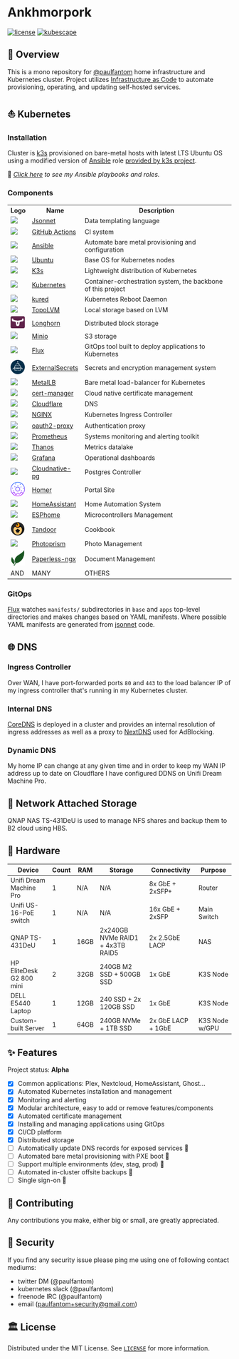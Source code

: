 # Ankhmorpork

<!-- [![document](https://img.shields.io/website?label=document&logo=gitbook&logoColor=white&url=https%3A%2F%2Fdocs.thaum.xyz)](https://docs.thaum.xyz) -->
[![license](https://img.shields.io/github/license/thaum-xyz/ankhmorpork?logo=mit&logoColor=white)](https://github.com/thaum-xyz/ankhmorpork/blob/master/LICENSE)
[![kubescape](https://github.com/thaum-xyz/ankhmorpork/actions/workflows/kubescape.yml/badge.svg)](https://github.com/thaum-xyz/ankhmorpork/actions/workflows/kubescape.yml)

## 📖 Overview

This is a mono repository for [@paulfantom](https://github.com/paulfantom) home infrastructure and Kubernetes cluster.
Project utilizes [Infrastructure as Code](https://en.wikipedia.org/wiki/Infrastructure_as_code) to automate provisioning, operating, and updating self-hosted services.

## ⛵ Kubernetes

### Installation

Cluster is [k3s](https://k3s.io/) provisioned on bare-metal hosts with latest LTS Ubuntu OS using a modified version of [Ansible](https://www.ansible.com/) role [provided by k3s project](https://github.com/k3s-io/k3s-ansible).

🔸 _[Click here](./metal/) to see my Ansible playbooks and roles._

### Components

<table>
  <tr>
    <th>Logo</th>
    <th>Name</th>
    <th>Description</th>
  </tr>
  <tr>
    <td><img width="32" src="https://jsonnet.org/img/isologo.svg"></td>
    <td><a href="https://jsonnet.org">Jsonnet</a></td>
    <td>Data templating language</td>
  </tr>
  <tr>
    <td><img width="32" src="https://avatars.githubusercontent.com/u/44036562?s=200&v=4"></td>
    <td><a href="https://github.com/features/actions">GitHub Actions</a></td>
    <td>CI system</td>
  </tr>
  <tr>
    <td><img width="32" src="https://simpleicons.org/icons/ansible.svg"></td>
    <td><a href="https://www.ansible.com">Ansible</a></td>
    <td>Automate bare metal provisioning and configuration</td>
  </tr>
  <tr>
    <td><img width="32" src="https://upload.wikimedia.org/wikipedia/commons/a/ab/Logo-ubuntu_cof-orange-hex.svg"></td>
    <td><a href="https://ubuntu.com">Ubuntu</a></td>
    <td>Base OS for Kubernetes nodes</td>
  </tr>
  <tr>
    <td><img width="32" src="https://cncf-branding.netlify.app/img/projects/k3s/icon/color/k3s-icon-color.svg"></td>
    <td><a href="https://k3s.io">K3s</a></td>
    <td>Lightweight distribution of Kubernetes</td>
  </tr>
  <tr>
    <td><img width="32" src="https://cncf-branding.netlify.app/img/projects/kubernetes/icon/color/kubernetes-icon-color.svg"></td>
    <td><a href="https://kubernetes.io">Kubernetes</a></td>
    <td>Container-orchestration system, the backbone of this project</td>
  </tr>
  <tr>
    <td><img width="32" src="https://kured.dev/img/kured.png"></td>
    <td><a href="https://github.com/weaveworks/kured">kured</a></td>
    <td>Kubernetes Reboot Daemon</td>
  </tr>
  <!--<tr>
    <td><img width="32" src="https://raw.githubusercontent.com/kubernetes-sigs/descheduler/master/assets/logo/descheduler-stacked-color.png"></td>
    <td><a href="https://sigs.k8s.io/descheduler">descheduler</a></td>
    <td>Kubernetes Descheduler</td>
  </tr>-->
  <tr>
    <td><img width="32" src="https://github.com/topolvm/topolvm/raw/main/docs/img/TopoLVM_logo.svg"></td>
    <td><a href="https://github.com/topolvm/topolvm">TopoLVM</a></td>
    <td>Local storage based on LVM</td>
  </tr>
  <tr>
    <td><img width="32" src="https://github.com/longhorn/website/raw/master/static/img/icon-longhorn.svg"></td>
    <td><a href="https://longhorn.io/">Longhorn</a></td>
    <td>Distributed block storage</td>
  </tr>
  <tr>
    <td><img width="32" src="https://min.io/resources/img/logo/MINIO_Bird.png"></td>
    <td><a href="https://min.io">Minio</a></td>
    <td>S3 storage</td>
  </tr>
  <tr>
    <td><img width="32" src="https://cncf-branding.netlify.app/img/projects/flux/icon/color/flux-icon-color.svg"></td>
    <td><a href="https://fluxcd.io/">Flux</a></td>
    <td>GitOps tool built to deploy applications to Kubernetes</td>
  </tr>
  <tr>
    <td><img width="32" src="https://raw.githubusercontent.com/external-secrets/external-secrets/main/assets/eso-logo-medium.png"></td>
    <td><a href="https://external-secrets.io/">ExternalSecrets</a></td>
    <td>Secrets and encryption management system</td>
  </tr>
  <tr>
    <td><img width="32" src="https://avatars.githubusercontent.com/u/60239468?s=200&v=4"></td>
    <td><a href="https://metallb.org">MetalLB</a></td>
    <td>Bare metal load-balancer for Kubernetes</td>
  </tr>
  <tr>
    <td><img width="32" src="https://github.com/jetstack/cert-manager/raw/master/logo/logo.png"></td>
    <td><a href="https://cert-manager.io">cert-manager</a></td>
    <td>Cloud native certificate management</td>
  </tr>
  <tr>
    <td><img width="32" src="https://avatars.githubusercontent.com/u/314135?s=200&v=4"></td>
    <td><a href="https://www.cloudflare.com">Cloudflare</a></td>
    <td>DNS</td>
  </tr>
  <tr>
    <td><img width="32" src="https://avatars.githubusercontent.com/u/1412239?s=200&v=4"></td>
    <td><a href="https://www.nginx.com">NGINX</a></td>
    <td>Kubernetes Ingress Controller</td>
  </tr>
  <tr>
    <td><img width="32" src="https://raw.githubusercontent.com/oauth2-proxy/oauth2-proxy/master/docs/static/img/logos/OAuth2_Proxy_horizontal.svg"></td>
    <td><a href="https://oauth2-proxy.github.io/oauth2-proxy/">oauth2-proxy</a></td>
    <td>Authentication proxy</td>
  </tr>
  <tr>
    <td><img width="32" src="https://cncf-branding.netlify.app/img/projects/prometheus/icon/color/prometheus-icon-color.svg"></td>
    <td><a href="https://prometheus.io">Prometheus</a></td>
    <td>Systems monitoring and alerting toolkit</td>
  </tr>
  <tr>
    <td><img width="32" src="https://cncf-branding.netlify.app/img/projects/thanos/icon/color/thanos-icon-color.svg"></td>
    <td><a href="https://thanos.io">Thanos</a></td>
    <td>Metrics datalake</td>
  </tr>
  <tr>
    <td><img width="32" src="https://grafana.com/static/img/menu/grafana2.svg"></td>
    <td><a href="https://grafana.com">Grafana</a></td>
    <td>Operational dashboards</td>
  </tr>
  <!--<tr>
    <td><img width="32" src="https://avatars.githubusercontent.com/u/86306284?s=200&v=4"></td>
    <td><a href="https://parca.dev">Parca</a></td>
    <td>Continuous profiling</td>
  </tr>-->
  <!-- <tr>
    <td><img width="32" src="https://github.com/grafana/loki/blob/main/docs/sources/logo.png?raw=true"></td>
    <td><a href="https://grafana.com/oss/loki">Loki</a></td>
    <td>Log aggregation system</td>
  </tr> -->
  <tr>
    <td><img width="32" src="https://cloudnative-pg.io/images/hero_image.svg"></td>
    <td><a href="https://cloudnative-pg.io/">Cloudnative-pg</a></td>
    <td>Postgres Controller</td>
  </tr>
  <tr>
    <td><img width="32" src="https://raw.githubusercontent.com//bastienwirtz/homer/main/public/logo.png"></td>
    <td><a href="https://github.com/bastienwirtz/homer">Homer</a></td>
    <td>Portal Site</td>
  </tr>
  <tr>
    <td><img width="32" src="https://upload.wikimedia.org/wikipedia/commons/6/6e/Home_Assistant_Logo.svg"></td>
    <td><a href="https://www.home-assistant.io/">HomeAssistant</a></td>
    <td>Home Automation System</td>
  </tr>
  <tr>
    <td><img width="32" src="https://esphome.io/_images/logo.png"></td>
    <td><a href="https://esphome.io/">ESPhome</a></td>
    <td>Microcontrollers Management</td>
  </tr>
  <tr>
    <td><img width="32" src="https://raw.githubusercontent.com/TandoorRecipes/recipes/develop/docs/logo_color.svg"></td>
    <td><a href="https://tandoor.dev/">Tandoor</a></td>
    <td>Cookbook</td>
  </tr>
  <tr>
    <td><img width="32" src="https://avatars.githubusercontent.com/u/32436079?s=400&v=4"></td>
    <td><a href="https://photoprism.app/">Photoprism</a></td>
    <td>Photo Management</td>
  </tr>
  <tr>
    <td><img width="32" src="https://raw.githubusercontent.com/linuxserver/docker-templates/master/linuxserver.io/img/paperless-ngx-logo.png"></td>
    <td><a href="https://paperless-ngx.readthedocs.io/en/latest/">Paperless-ngx</a></td>
    <td>Document Management</td>
  </tr>
  <tr>
    <td>AND</td>
    <td>MANY</td>
    <td>OTHERS</td>
  </tr>
</table>

### GitOps

[Flux](https://github.com/fluxcd/flux2) watches `manifests/` subdirectories in `base` and `apps` top-level directories and makes changes based on YAML manifests. Where possible YAML manifests are generated from [jsonnet](https://jsonnet.org/) code.

## 🌐 DNS

### Ingress Controller

Over WAN, I have port-forwarded ports `80` and `443` to the load balancer IP of my ingress controller that's running in my Kubernetes cluster.

### Internal DNS

[CoreDNS](https://github.com/coredns/coredns) is deployed in a cluster and provides an internal resolution of ingress addresses as well as a proxy to [NextDNS](https://nextdns.io/) used for AdBlocking.

### Dynamic DNS

My home IP can change at any given time and in order to keep my WAN IP address up to date on Cloudflare I have configured DDNS on Unifi Dream Machine Pro.

## 💽 Network Attached Storage

QNAP NAS TS-431DeU is used to manage NFS shares and backup them to B2 cloud using HBS.

## 🔧 Hardware

| Device                   | Count | RAM   | Storage                          | Connectivity       | Purpose        |
|--------------------------|-------|-------|----------------------------------|--------------------|----------------|
| Unifi Dream Machine Pro  | 1     | N/A   | N/A                              | 8x GbE + 2xSFP+    | Router         |
| Unifi US-16-PoE switch   | 1     | N/A   | N/A                              | 16x GbE + 2xSFP    | Main Switch    |
| QNAP TS-431DeU           | 1     | 16GB  | 2x240GB NVMe RAID1 + 4x3TB RAID5 | 2x 2.5GbE LACP     | NAS            |
| HP EliteDesk G2 800 mini | 2     | 32GB  | 240GB M2 SSD + 500GB SSD         | 1x GbE             | K3S Node       |
| DELL E5440 Laptop        | 1     | 12GB  | 240 SSD + 2x 120GB SSD           | 1x GbE             | K3S Node       |
| Custom-built Server      | 1     | 64GB  | 240GB NVMe + 1TB SSD             | 2x GbE LACP + 1GbE | K3S Node w/GPU |

## ✨ Features

Project status: **Alpha**

- [x] Common applications: Plex, Nextcloud, HomeAssistant, Ghost...
- [x] Automated Kubernetes installation and management
- [x] Monitoring and alerting
- [x] Modular architecture, easy to add or remove features/components
- [x] Automated certificate management
- [x] Installing and managing applications using GitOps
- [x] CI/CD platform
- [x] Distributed storage
- [ ] Automatically update DNS records for exposed services 🚧
- [ ] Automated bare metal provisioning with PXE boot 🚧
- [ ] Support multiple environments (dev, stag, prod) 🚧
- [ ] Automated in-cluster offsite backups 🚧
- [ ] Single sign-on 🚧

## 🤝 Contributing

Any contributions you make, either big or small, are greatly appreciated.

## 🔏 Security

If you find any security issue please ping me using one of following contact mediums:
- twitter DM (@paulfantom)
- kubernetes slack (@paulfantom)
- freenode IRC (@paulfantom)
- email (paulfantom+security@gmail.com)

## 🏛️ License

Distributed under the MIT License. See [`LICENSE`](LICENSE) for more information.
